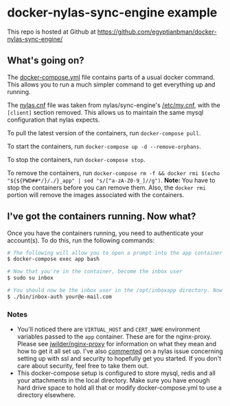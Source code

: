 # docker-nylas-sync-engine example

This repo is hosted at Github at https://github.com/egyptianbman/docker-nylas-sync-engine/

## What's going on?

The [docker-compose.yml](https://github.com/egyptianbman/docker-nylas-sync-engine/tree/master/example/docker-compose.yml) file contains parts of a usual docker command. This allows you to run a much simpler command to get everything up and running.

The [nylas.cnf](https://github.com/egyptianbman/docker-nylas-sync-engine/tree/master/example/nylas.cnf) file was taken from nylas/sync-engine's [/etc/my.cnf](https://github.com/nylas/sync-engine/blob/master/etc/my.cnf), with the `[client]` section removed. This allows us to maintain the same mysql configuration that nylas expects.

To pull the latest version of the containers, run `docker-compose pull`.

To start the containers, run `docker-compose up -d --remove-orphans`.

To stop the containers, run `docker-compose stop`.

To remove the containers, run `docker-compose rm -f && docker rmi $(echo "${${PWD##*/}/./}_app" | sed "s/[^a-zA-Z0-9_]//g")`.
**Note:** You have to stop the containers before you can remove them. Also, the `docker rmi` portion will remove the images associated with the containers.

## I've got the containers running. Now what?

Once you have the containers running, you need to authenticate your account(s). To do this, run the following commands:

```bash
# The following will allow you to open a prompt into the app container (where the sync engine is running)
$ docker-compose exec app bash

# Now that you're in the container, become the inbox user
$ sudo su inbox

# You should now be the inbox user in the /opt/inboxapp directory. Now you need to authenticate an account. You can run this command for each e-mail address you need to authenticate.
$ ./bin/inbox-auth your@e-mail.com
```

### Notes
- You'll noticed there are `VIRTUAL_HOST` and `CERT_NAME` environment variables passed to the `app` container. These are for the nginx-proxy. Please see [jwilder/nginx-proxy](https://github.com/jwilder/nginx-proxy) for information on what they mean and how to get it all set up. I've also [commented](https://github.com/nylas/sync-engine/issues/296#issuecomment-264374332) on a nylas issue concerning setting up with ssl and security to hopefully get you started. If you don't care about security, feel free to take them out.
- This docker-compose setup is configured to store mysql, redis and all your attachments in the local directory. Make sure you have enough hard drive space to hold all that or modify docker-compose.yml to use a directory elsewhere.
